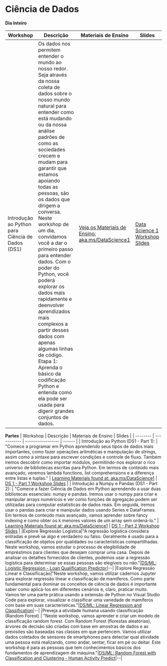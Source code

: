# Ciência de Dados


**Dia Inteiro**

| Workshop | Descrição | Materiais de Ensino | Slides |
| -------- | ----------- | ----------------- | ------ |
| Introdução ao Python para Ciência de Dados (DS1) | Os dados nos permitem entender o mundo ao nosso redor. Seja através da nossa coleta de dados sobre o nosso mundo natural para entender como está mudando ou da nossa análise padrões de como as sociedades crecem e mudam para garantir que estamos apoiando todas as pessoas, são os dados  que dirigem a conversa. Neste workshop de um dia, convidamos você a dar o primeiro passo para entender dados. Com o poder do Python, você poderá explorar os dados mais rapidamente e deenvolver aprendizados mais complexos a partir desses dados com apenas algumas linhas de código. Etapa 1: Aprenda o básico da codificação Python e entenda como ela pode ser usada para digerir grandes conjuntos de dados. | [Veja os Materiais de Ensino: aka.ms/DataScience1](https://aka.ms/DataScience1) | [Data Science 1 Workshop Slides](https://reactorworkshops.blob.core.windows.net/workshopslides/Data_Science_1_Slides.pptx) || Iniciação em Ciência de Dados para quem desenvolve Python (DS2) | Todos os dias, novos dados são criados. Novas peças são fabricadas e enviadas para as fábricas, as pessoas twittam continuamente e as empresas crescem e oscilam, causando grandes mudanças no mercado. Com o aumento do volume dos dados, surge a dificuldade de processa-los. Como seres humanos, podemos entender cenários complexos, mas os computadores são muito melhores em poder analisar grandes conjunto de dados. Neste workshop, você terá uma ideia de como podemos ensinar máquinas a analisar cenários complexos em uma escala muito maior do que somos capazes. Depois de limpar e organizar seus dados, você terá a oportunidade de treinar e testar modelos de aprendizado de máquina e até publicar seu preditor on-line para que outras pessoas possam explorar. | [Veja os Materiais de Ensino: aka.ms/DataScience2](https://aka.ms/DataScience2) | [Ciência de Dados Dia 2 Workshop Slides](https://reactorworkshops.blob.core.windows.net/workshopslides/Data_Science_2_Slides.pptx) [Ciência de dados 2 Metade do dia Workshop Slides](https://reactorworkshops.blob.core.windows.net/workshopslides/Data_Science_2_Slides_3_Hour.pptx) |


**Partes**
| Workshop | Descrição | Materiais de Ensino | Slides |
| -------- | ----------- | ----------------- | ------ |
| Introdução ao Python (DS1 - Part 1):  | "Comece a programar em Python aprendendo seus tipos de dados mais importantes, como fazer operações aritméticas e manipulação de strings, assim como a sintaxe para escrever condições e controle de fluxo. Também iremos descobrir como importar módulos, permitindo-nos explorar o rico universo de bibliotecas escritas para Python. Em termos de conteúdo mais avançado, veremos lambda functions, list comprehensions e a diferença entre listas e tuplas." | [Learning Materials found at: aka.ms/DataScience1](https://aka.ms/DataScience1) | [DS 1 - Part 1 Workshop Slides](Data_Science_1_part_1_Slides.pptx) |
| Introdução a Numpy e Pandas (DS1 - Part 2):  | "Comece a fazer Ciência de Dados em Python aprendendo a usar duas bibliotecas essenciais: numpy e pandas. Iremos usar o numpy para criar e manipular arrays numéricos e ver como funções de agregação podem ser utilizadas para computar estatísticas de dados reais. Em seguida, iremos usar o pandas para criar e manipular dados usando Series e DataFrames. Em termos de conteúdo mais avançado, vamos aprender sobre fancy indexing e como obter os k menores valores de um array sem ordená-lo." | [Learning Materials found at: aka.ms/DataScience1](https://aka.ms/DataScience1) | [DS 1 - Part 2 Workshop Slides](Data_Science_1_part_2_Slides.pptx) |
|Explore Regressão Logística|"A regressão logística considera entradas e prevê se algo é verdadeiro ou falso. Geralmente é usado para a classificação de objetos por qualidades ou características compartilhadas. Neste workshop, vamos estudar o processo de elegibilidade de empréstimos para clientes que desejam comprar uma casa. Depois de analisar os detalhes fornecidos de clientes, podemos usar a regressão logística para determinar se essas pessoas são elegíveis ou não."|[DS/ML: Logistic Regression - Loan Qualification Predictor](loan-project/)|--|
|Explore Regressão Linear e Classificação|"Neste workshop, vamos utilizar cadernos Jupyter para explorar regressão linear e classificação de mamíferos. Como parte fundamental para dominar os conceitos de ciência de dados é importante saber como aplicá-los em diferentes cenários e, claro, praticar muito. Vamos ter uma parte prática usando a extensão de Python no Visual Studio Code para explorar, visualizar e classificar uma variedade de mamíferos com base em suas características."|[DS/ML: Linear Regression and Classification](bioscience-project/)|--|
|Preveja a atividade humana usando classificação (Random Forest) | "Neste workshop, vamos aprender e criar um modelo de classificação random forest. Com Random Forest (florestas aleatórias), árvores de decisão são criadas com base em amostras de dados e as previsões são baseadas nas classes em que pertencem. Vamos utilizar dados coletados de sensores de smartphones para detectar qual atividade uma pessoa está realizando, como andar, sentar, ficar em pé ou deitar. Este workshop é para as pessoas que tem conhecimentos básicos dos fundamentos de aprendizagem de máquina."|[DS/ML: Random Forest with Classification and Clustering - Human Activity Predict](human-behavior-project/)|--|

